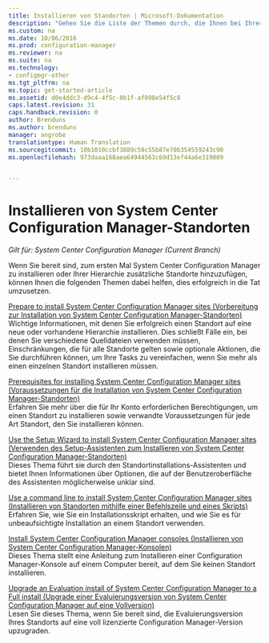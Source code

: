 ```yaml
---
title: Installieren von Standorten | Microsoft-Dokumentation
description: "Gehen Sie die Liste der Themen durch, die Ihnen bei Ihrer ersten System Center Configuration Manager-Installation helfen, oder fügen Sie Standorte zu Ihrer Hierarchie hinzu."
ms.custom: na
ms.date: 10/06/2016
ms.prod: configuration-manager
ms.reviewer: na
ms.suite: na
ms.technology:
- configmgr-other
ms.tgt_pltfrm: na
ms.topic: get-started-article
ms.assetid: d0e4ddc3-d9c4-4f5c-8b1f-af098e54f5c8
caps.latest.revision: 31
caps.handback.revision: 0
author: Brenduns
ms.author: brenduns
manager: angrobe
translationtype: Human Translation
ms.sourcegitcommit: 10b1010ccbf3889c58c55b87e70b354559243c90
ms.openlocfilehash: 973daaa168aea64944563c69d13ef44a6e319809


---
```

# <a name="installing-system-center-configuration-manager-sites"></a>Installieren von System Center Configuration Manager-Standorten

*Gilt für: System Center Configuration Manager (Current Branch)*


Wenn Sie bereit sind, zum ersten Mal System Center Configuration Manager zu installieren oder Ihrer Hierarchie zusätzliche Standorte hinzuzufügen, können Ihnen die folgenden Themen dabei helfen, dies erfolgreich in die Tat umzusetzen.


[Prepare to install System Center Configuration Manager sites (Vorbereitung zur Installation von System Center Configuration Manager-Standorten)](../../../../core/servers/deploy/install/prepare-to-install-sites.md)    
Wichtige Informationen, mit denen Sie erfolgreich einen Standort auf eine neue oder vorhandene Hierarchie installieren. Dies schließt Fälle ein, bei denen Sie verschiedene Quelldateien verwenden müssen, Einschränkungen, die für alle Standorte gelten sowie optionale Aktionen, die Sie durchführen können, um Ihre Tasks zu vereinfachen, wenn Sie mehr als einen einzelnen Standort installieren müssen.


[Prerequisites for installing System Center Configuration Manager sites (Voraussetzungen für die Installation von System Center Configuration Manager-Standorten)](../../../../core/servers/deploy/install/prerequisites-for-installing-sites.md)   
Erfahren Sie mehr über die für Ihr Konto erforderlichen Berechtigungen, um einen Standort zu installieren sowie verwandte Voraussetzungen für jede Art Standort, den Sie installieren können.


[Use the Setup Wizard to install System Center Configuration Manager sites (Verwenden des Setup-Assistenten zum Installieren von System Center Configuration Manager-Standorten)](../../../../core/servers/deploy/install/use-the-setup-wizard-to-install-sites.md)    
Dieses Thema führt sie durch den Standortinstallations-Assistenten und bietet Ihnen Informationen über Optionen, die auf der Benutzeroberfläche des Assistenten möglicherweise unklar sind.  

[Use a command line to install System Center Configuration Manager sites (Installieren von Standorten mithilfe einer Befehlszeile und eines Skripts)](../../../../core/servers/deploy/install/use-a-command-line-to-install-sites.md)   
Erfahren Sie, wie Sie ein Installationsskript erhalten, und wie Sie es für unbeaufsichtigte Installation an einem Standort verwenden.

[Install System Center Configuration Manager consoles (Installieren von System Center Configuration Manager-Konsolen)](../../../../core/servers/deploy/install/install-consoles.md)     
Dieses Thema stellt eine Anleitung zum Installieren einer Configuration Manager-Konsole auf einem Computer bereit, auf dem Sie keinen Standort installieren.

[Upgrade an Evaluation install of System Center Configuration Manager to a Full install (Upgrade einer Evaluierungsversion von System Center Configuration Manager auf eine Vollversion)](../../../../core/servers/deploy/install/upgrade-an-evaluation-install-to-a-full-install.md)   
Lesen Sie dieses Thema, wenn Sie bereit sind, die Evaluierungsversion Ihres Standorts auf eine voll lizenzierte Configuration Manager-Version upzugraden.



<!--HONumber=Dec16_HO3-->


